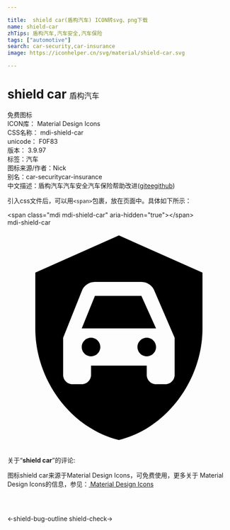 ```yaml
---

title:  shield car(盾构汽车) ICON转svg、png下载
name: shield-car
zhTips: 盾构汽车,汽车安全,汽车保险
tags: ["automotive"]
search: car-security,car-insurance
image: https://iconhelper.cn/svg/material/shield-car.svg

---
```


# shield car  <small style="font-size: 60%;font-weight: 100">盾构汽车</small>


<div class="detail-page">
<p>
<span><span class="badge-success badge">免费图标</span> </span>
<br/>
<span>
ICON库：
<span class="badge-secondary badge">Material Design Icons</span> 
</span>
<br/>
<span>
CSS名称：
<span class="badge-secondary badge">mdi-shield-car</span> 
</span>
<br/>
<span>
unicode：
<span class="badge-secondary badge">F0F83</span> 
<copy-btn content='F0F83' btn-title=""></copy-btn>
<copy-btn :content='String.fromCodePoint(parseInt("F0F83", 16))' btn-title="复制U"></copy-btn>
</span>
<br/>
<span>
版本：
<span class="badge-secondary badge">3.9.97</span> 
</span><br/><span>标签：<span class="badge-light badge"><router-link to="/tags/automotive.html">汽车</router-link></span></span>
<br/>
<span>图标来源/作者：<span class="badge-light badge">Nick</span></span> 
<br/>
<span>别名：<span class="badge-light badge">car-security</span><span class="badge-light badge">car-insurance</span></span><br/><span class="zh-detail">中文描述：<span class="badge-primary badge">盾构汽车</span><span class="badge-primary badge">汽车安全</span><span class="badge-primary badge">汽车保险</span><span class="help-link"><span>帮助改进</span>(<a href="https://gitee.com/liuwave/icon-helper/edit/master/json/material/shield-car.json" target="_blank" rel="noopener noreferrer">gitee</a><a href="https://github.com/liuwave/icon-helper/edit/master/json/material/shield-car.json" target="_blank" rel="noopener noreferrer">github</a></span>)</span><br/>
</p>
</div>
<div class="alert alert-dark">
  <i class="mdi mdi-shield-car mdi-48px"></i>
  <i class="mdi mdi-shield-car mdi-36px"></i>
  <i class="mdi mdi-shield-car mdi-24px"></i>
  <i class="mdi mdi-shield-car mdi-18px"></i>
</div>
<div>
  <p>引入css文件后，可以用<code>&lt;span&gt;</code>包裹，放在页面中。具体如下所示：    
  </p>
  <div class="alert alert-primary" style="font-size: 14px">
    &lt;span class="mdi mdi-shield-car" aria-hidden="true"&gt;&lt;/span&gt;
    <copy-btn content='<span class="mdi mdi-shield-car" aria-hidden="true"></span>'></copy-btn>
  </div>
  <div class="alert alert-secondary">
    <i class="mdi mdi-shield-car"
    style="font-size: 24px"
    aria-hidden="true"></i> mdi-shield-car
    <copy-btn content="mdi-shield-car" btn-title="复制图标名称"></copy-btn>
  </div>
</div>
<div id="svg" class="svg-wrap">
<svg xmlns="http://www.w3.org/2000/svg" viewBox="0 0 24 24"><path d="M14.42 7.5L16 11H8L9.42 7.5H14.42M9 12C8.45 12 8 12.45 8 13S8.45 14 9 14 10 13.55 10 13 9.55 12 9 12M15 12C14.45 12 14 12.45 14 13S14.45 14 15 14 16 13.55 16 13 15.55 12 15 12M21 5V11C21 16.55 17.16 21.74 12 23C6.84 21.74 3 16.55 3 11V5L12 1L21 5M18 12L15.84 7C15.64 6.42 15.08 6 14.42 6H9.42C8.76 6 8.2 6.42 8 7L6 12V16C6 16.55 6.45 17 7 17H8C8.55 17 9 16.55 9 16V15H15V16C15 16.55 15.45 17 16 17H17C17.55 17 18 16.55 18 16V12Z" /></svg>
</div>
<detail full-name='mdi-shield-car'></detail>
<div class="icon-detail__container">
<p>关于“<b>shield car</b>”的评论:</p>
</div>
<Vssue title="关于“shield car”的评论" />    
<div><p>图标shield car来源于Material Design Icons，可免费使用，更多关于 Material Design Icons的信息，参见：<a target="_blank" href="https://iconhelper.cn/material.html"> Material Design Icons</a>
</p></div>

<div style="padding:2rem 0 " class="page-nav"><p class="inner"><span class="prev">←<router-link to="/icon/shield-bug-outline.html">shield-bug-outline</router-link></span> <span class="next"><router-link to="/icon/shield-check.html">shield-check</router-link>→</span></p></div>

